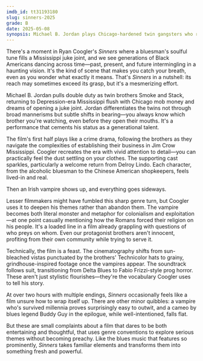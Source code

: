 ```yaml
---
imdb_id: tt31193180
slug: sinners-2025
grade: B
date: 2025-05-08
synopsis: Michael B. Jordan plays Chicago-hardened twin gangsters who return to their Mississippi hometown during the Depression to open a juke joint, only to find a greater evil targeting them.
---
```


There's a moment in Ryan Coogler's _Sinners_ where a bluesman's soulful tune fills a Mississippi juke joint, and we see generations of Black Americans dancing across time—past, present, and future intermingling in a haunting vision. It's the kind of scene that makes you catch your breath, even as you wonder what exactly it means. That's _Sinners_ in a nutshell: its reach may sometimes exceed its grasp, but it's a mesmerizing effort.

Michael B. Jordan pulls double duty as twin brothers Smoke and Stack, returning to Depression-era Mississippi flush with Chicago mob money and dreams of opening a juke joint. Jordan differentiates the twins not through broad mannerisms but subtle shifts in bearing—you always know which brother you're watching, even before they open their mouths. It's a performance that cements his status as a generational talent.

The film's first half plays like a crime drama, following the brothers as they navigate the complexities of establishing their business in Jim Crow Mississippi. Coogler recreates the era with vivid attention to detail—you can practically feel the dust settling on your clothes. The supporting cast sparkles, particularly a welcome return from Delroy Lindo. Each character, from the alcoholic bluesman to the Chinese American shopkeepers, feels lived-in and real.

Then an Irish vampire shows up, and everything goes sideways.

Lesser filmmakers might have fumbled this sharp genre turn, but Coogler uses it to deepen his themes rather than abandon them. The vampire becomes both literal monster and metaphor for colonialism and exploitation—at one point casually mentioning how the Romans forced their religion on his people. It's a loaded line in a film already grappling with questions of who preys on whom. Even our protagonist brothers aren't innocent, profiting from their own community while trying to serve it.

Technically, the film is a feast. The cinematography shifts from sun-bleached vistas punctuated by the brothers' Technicolor hats to grainy, grindhouse-inspired footage once the vampires appear. The soundtrack follows suit, transitioning from Delta Blues to Fabio Frizzi-style prog horror. These aren't just stylistic flourishes—they're the vocabulary Coogler uses to tell his story.

At over two hours with multiple endings, _Sinners_ occasionally feels like a film unsure how to wrap itself up. There are other minor quibbles: a vampire who's survived millennia proves surprisingly easy to outwit, and a cameo by blues legend Buddy Guy in the epilogue, while well-intentioned, falls flat.

But these are small complaints about a film that dares to be both entertaining and thoughtful, that uses genre conventions to explore serious themes without becoming preachy. Like the blues music that features so prominently, _Sinners_ takes familiar elements and transforms them into something fresh and powerful.